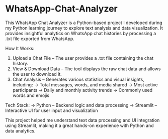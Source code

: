 # WhatsApp-Chat-Analyzer
This WhatsApp Chat Analyzer is a Python-based project I developed during my Python learning journey to explore text analysis and data visualization. It provides insightful analytics on WhatsApp chat histories by processing a .txt file exported from WhatsApp.

How It Works:
1. Upload a Chat File – The user provides a .txt file containing the chat history.
2. View & Download Data – The tool displays the raw chat data and allows the user to download it.
3. Chat Analysis – Generates various statistics and visual insights, including:
-> Total messages, words, and media shared
-> Most active participants
-> Daily and monthly activity trends
-> Commonly used words and emojis

Tech Stack:
-> Python – Backend logic and data processing
-> Streamlit – Interactive UI for user input and visualization

This project helped me understand text data processing and UI integration using Streamlit, making it a great hands-on experience with Python and data analytics.
